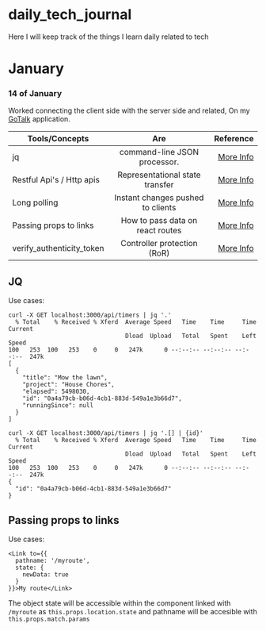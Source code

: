 # daily_tech_journal
Here I will keep track of the things I learn daily related to tech

# January

### 14 of January

Worked connecting the client side with the server side and related, On my [GoTalk](https://github.com/samgaco/gotalk) application.


| Tools/Concepts        | Are           | Reference  |
| ------------- |:-------------:| -----:|
| jq     | command-line JSON processor. | [More Info](https://stedolan.github.io/jq/) |
| Restful Api's / Http apis    | Representational state transfer | [More Info](https://www.andrewhavens.com/posts/20/beginners-guide-to-creating-a-rest-api) |
| Long polling    | Instant changes pushed to clients | [More Info](https://en.wikipedia.org/wiki/Push_technology#Long_polling) |
| Passing props to links | How to pass data on react routes | [More Info](https://tylermcginnis.com/react-router-pass-props-to-link/) |
| verify_authenticity_token | Controller protection (RoR) | [More Info](https://api.rubyonrails.org/classes/ActionController/RequestForgeryProtection.html) |


## JQ

Use cases:

```
curl -X GET localhost:3000/api/timers | jq '.'
  % Total    % Received % Xferd  Average Speed   Time    Time     Time  Current
                                 Dload  Upload   Total   Spent    Left  Speed
100   253  100   253    0     0   247k      0 --:--:-- --:--:-- --:--:--  247k
[
  {
    "title": "Mow the lawn",
    "project": "House Chores",
    "elapsed": 5498030,
    "id": "0a4a79cb-b06d-4cb1-883d-549a1e3b66d7",
    "runningSince": null
  }
]
```

```
curl -X GET localhost:3000/api/timers | jq '.[] | {id}'
  % Total    % Received % Xferd  Average Speed   Time    Time     Time  Current
                                 Dload  Upload   Total   Spent    Left  Speed
100   253  100   253    0     0   247k      0 --:--:-- --:--:-- --:--:--  247k
{
  "id": "0a4a79cb-b06d-4cb1-883d-549a1e3b66d7"
}
```


## Passing props to links

Use cases:

```
<Link to={{
  pathname: '/myroute',
  state: {
    newData: true
  }
}}>My route</Link>
```

The object state will be accessible within the component linked with `/myroute` as `this.props.location.state` and pathname will be accesible with ` this.props.match.params`

